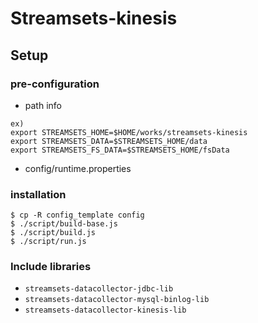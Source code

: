 # Streamsets-kinesis



## Setup
### pre-configuration
- path info 

```
ex)
export STREAMSETS_HOME=$HOME/works/streamsets-kinesis
export STREAMSETS_DATA=$STREAMSETS_HOME/data
export STREAMSETS_FS_DATA=$STREAMSETS_HOME/fsData
```

- config/runtime.properties

### installation

```
$ cp -R config_template config
$ ./script/build-base.js
$ ./script/build.js
$ ./script/run.js
```

### Include libraries
- `streamsets-datacollector-jdbc-lib`
- `streamsets-datacollector-mysql-binlog-lib`
- `streamsets-datacollector-kinesis-lib`